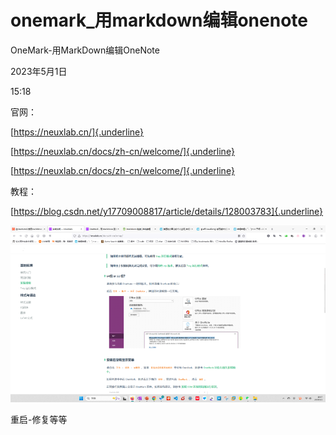 # onemark_用markdown编辑onenote

OneMark-用MarkDown编辑OneNote

2023年5月1日

15:18

 

官网：

[https://neuxlab.cn/]{.underline}

[https://neuxlab.cn/docs/zh-cn/welcome/]{.underline}

[https://neuxlab.cn/docs/zh-cn/welcome/]{.underline}

教程：

[https://blog.csdn.net/y17709008817/article/details/128003783]{.underline}

![](../../../../assets/001_OneMark-用MarkDown编辑OneNote_000.png) 

重启-修复等等

 
